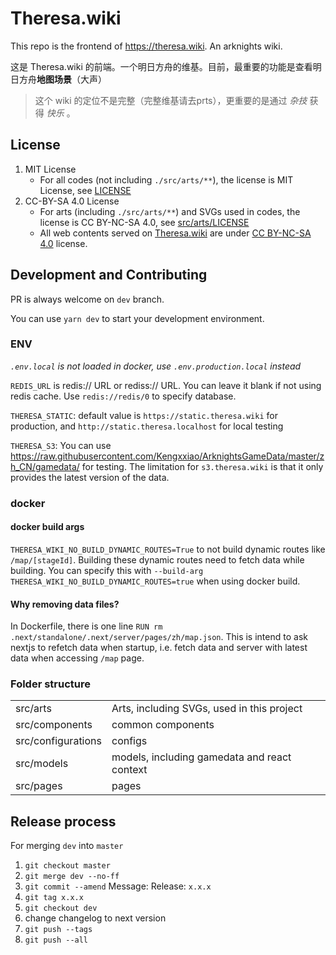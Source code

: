 # Theresa.wiki

This repo is the frontend of https://theresa.wiki. An arknights wiki.

这是 Theresa.wiki 的前端。一个明日方舟的维基。目前，最重要的功能是查看明日方舟**地图场景**（大声）

> 这个 wiki 的定位不是完整（完整维基请去prts），更重要的是通过 *杂技* 获得 *快乐* 。

## License
1. MIT License
    * For all codes (not including `./src/arts/**`), the license is MIT License, see [LICENSE](./LICENSE)
2. CC-BY-SA 4.0 License
    * For arts (including `./src/arts/**`) and SVGs used in codes, the license is CC BY-NC-SA 4.0, see [src/arts/LICENSE](./src/arts/LICENSE)
    * All web contents served on [Theresa.wiki](https://theresa.wiki) are under [CC BY-NC-SA 4.0](https://creativecommons.org/licenses/by-nc-sa/4.0/) license.

## Development and Contributing
PR is always welcome on `dev` branch.

You can use `yarn dev` to start your development environment.

### ENV
*`.env.local` is not loaded in docker, use `.env.production.local` instead*


`REDIS_URL` is redis:// URL or rediss:// URL. You can leave it blank if not using redis cache. Use `redis://redis/0` to specify database.

`THERESA_STATIC`: default value is `https://static.theresa.wiki` for production, and `http://static.theresa.localhost` for local testing

`THERESA_S3`: You can use https://raw.githubusercontent.com/Kengxxiao/ArknightsGameData/master/zh_CN/gamedata/ for testing. The limitation for `s3.theresa.wiki` is that it only provides the latest version of the data.

### docker
#### docker build args
`THERESA_WIKI_NO_BUILD_DYNAMIC_ROUTES=True` 
    to not build dynamic routes like `/map/[stageId]`. Building these dynamic routes need to fetch data while building. You can specify this with `--build-arg THERESA_WIKI_NO_BUILD_DYNAMIC_ROUTES=true` when using docker build.

#### Why removing data files?
In Dockerfile, there is one line `RUN rm .next/standalone/.next/server/pages/zh/map.json`. This is intend to ask nextjs to refetch data when startup, i.e. fetch data and server with latest data when accessing `/map` page.


### Folder structure
|||
|--|--|
|src/arts|Arts, including SVGs, used in this project| 
|src/components|common components|
|src/configurations|configs|
|src/models| models, including gamedata and react context |
|src/pages|pages|

## Release process
For merging `dev` into `master`

1. `git checkout master`
1. `git merge dev --no-ff`
1. `git commit --amend`
    Message: Release: `x.x.x`
1. `git tag x.x.x`
1. `git checkout dev`
1. change changelog to next version
1. `git push --tags`
1. `git push --all`
